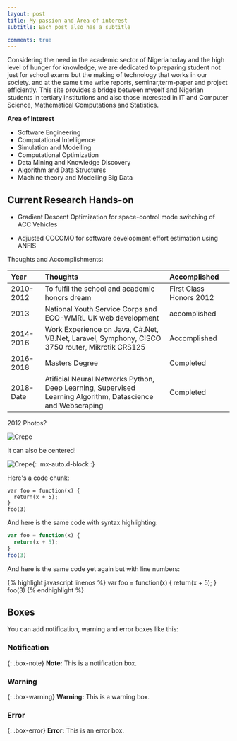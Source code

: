 ```yaml
---
layout: post
title: My passion and Area of interest
subtitle: Each post also has a subtitle

comments: true
---
```


Considering the need in the academic sector of Nigeria today and the high level of hunger for knowledge, we are dedicated to preparing student not just for school exams but the making of technology that works in our society. and at the same time write reports, seminar,term-paper and project efficiently. This site provides a bridge between myself and Nigerian students in tertiary institutions and also those interested in IT and Computer Science, Mathematical Computations and Statistics. 

**Area of Interest**
- Software Engineering
- Computational Intelligence
- Simulation and Modelling
- Computational Optimization
- Data Mining and Knowledge Discovery
- Algorithm and Data Structures
- Machine theory and Modelling Big Data

## Current Research Hands-on
- Gradient Descent Optimization for space-control mode switching of ACC Vehicles

- Adjusted COCOMO for software development effort estimation using ANFIS

Thoughts and Accomplishments:

| Year | Thoughts | Accomplished |
| :------ |:--- | :--- |
| 2010-2012 | To fulfil the school and academic honors dream | First Class Honors 2012 |
| 2013 | National Youth Service Corps and ECO-WMRL UK web development  | accomplished |
| 2014-2016 | Work Experience on Java, C#.Net, VB.Net, Laravel, Symphony, CISCO 3750 router, Mikrotik CRS125 | Accomplished |
| 2016-2018 |Masters Degree | Completed |
| 2018-Date |Atificial Neural Networks Python, Deep Learning, Supervised Learning Algorithm, Datascience and Webscraping | Completed |


2012 Photos?

![Crepe](https://scontent.fabb1-1.fna.fbcdn.net/v/t1.0-0/c52.0.206.206a/p206x206/541108_536514489696472_440459272_n.jpg?_nc_cat=102&_nc_sid=da31f3&_nc_eui2=AeE5R_zZlSY9KyCx4rL_JIR4OmYuvI0SfUQ6Zi68jRJ9RO82wV3tKQNIhb_f4_uNWNc&_nc_oc=AQnifGaj1hF929RzyMXvYKWSQwNegNcY1rrJuBwS5xUZKowktM9025rHNXxDoXcyOU8&_nc_ht=scontent.fabb1-1.fna&oh=92e28833951c7d546bf73bad771be368&oe=5F053E24)

It can also be centered!

![Crepe](https://s3-media3.fl.yelpcdn.com/bphoto/cQ1Yoa75m2yUFFbY2xwuqw/348s.jpg){: .mx-auto.d-block :}

Here's a code chunk:

~~~
var foo = function(x) {
  return(x + 5);
}
foo(3)
~~~

And here is the same code with syntax highlighting:

```javascript
var foo = function(x) {
  return(x + 5);
}
foo(3)
```

And here is the same code yet again but with line numbers:

{% highlight javascript linenos %}
var foo = function(x) {
  return(x + 5);
}
foo(3)
{% endhighlight %}

## Boxes
You can add notification, warning and error boxes like this:

### Notification

{: .box-note}
**Note:** This is a notification box.

### Warning

{: .box-warning}
**Warning:** This is a warning box.

### Error

{: .box-error}
**Error:** This is an error box.
